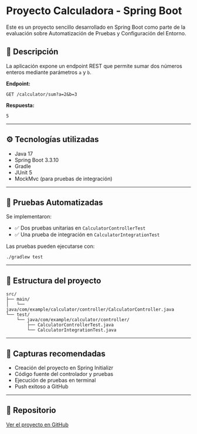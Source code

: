 
# Proyecto Calculadora - Spring Boot

Este es un proyecto sencillo desarrollado en Spring Boot como parte de la evaluación sobre Automatización de Pruebas y Configuración del Entorno.

## 📌 Descripción

La aplicación expone un endpoint REST que permite sumar dos números enteros mediante parámetros `a` y `b`.

**Endpoint:**  
```
GET /calculator/sum?a=2&b=3
```
**Respuesta:**  
```
5
```

---

## ⚙️ Tecnologías utilizadas

- Java 17
- Spring Boot 3.3.10
- Gradle
- JUnit 5
- MockMvc (para pruebas de integración)

---

## 🧪 Pruebas Automatizadas

Se implementaron:

- ✅ Dos pruebas unitarias en `CalculatorControllerTest`
- ✅ Una prueba de integración en `CalculatorIntegrationTest`

Las pruebas pueden ejecutarse con:

```
./gradlew test
```

---

## 📂 Estructura del proyecto

```
src/
├── main/
│   └── java/com/example/calculator/controller/CalculatorController.java
└── test/
    └── java/com/example/calculator/controller/
        ├── CalculatorControllerTest.java
        └── CalculatorIntegrationTest.java
```

---

## 📸 Capturas recomendadas

- Creación del proyecto en Spring Initializr
- Código fuente del controlador y pruebas
- Ejecución de pruebas en terminal
- Push exitoso a GitHub

---

## 🔗 Repositorio

[Ver el proyecto en GitHub](https://github.com/gpcardonac/calculator)

